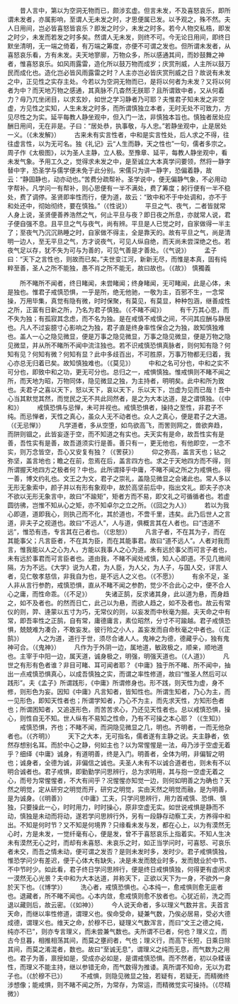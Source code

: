 <!-- { "loadSidebar": true } -->
　　昔人言中，第以为空洞无物而已，颇涉玄虚。但言未发，不及喜怒哀乐，即所谓未发者，亦属影响，至谓人无未发之时，才思便属已发。以予观之，殊不然。夫人日用间，岂必皆喜怒皆哀乐？即发之时少，未发之时多。若今人物交私梏，即发之时少，未发而若发之时多矣。然谓人无未发，则终不可。今无论日用间，即终日默坐清明，无一端之倚着，有万端之筹度，亦便不可谓之发也。但所谓未发者，从喜怒哀乐看，方有未发。夫天地寥廓，万物众多，所以感通其间，而妙鼓舞之神者，惟喜怒哀乐。如风雨露雷，造化所以鼓万物而成岁；庆赏刑威，人主所以鼓万民而成化也。造化岂必皆风雨露雷之时？人主亦岂必皆庆赏刑威之日？故说有未发之中，正见性之实存主处。今若以为空洞无物而已，是将以何者为未发？又将以何者为中？而天地万物之感通，其真脉不几杳然无朕耶？且所谓致中者，又从何着力？毋乃兀坐闭目，以求玄妙，如世之学习静者乃可耶？夫惟君子知未发之非空虚，方见性之实知，人生未发之时多，而所谓慎独立本者，无时无处不可致力，方见尽性之为实。延平每教人静坐观中，但入门一法，非慎独本旨也。慎独者居处应酬日用间，无在非是。子曰：“居处恭，执事敬，与人忠。”若静坐观中，止是居处一义。（《未发解》）
　　古来未有实言性者，中和是实言性处，后人求之不得，往往虚言性，以为无可名。独《礼记》云“人生而静，天之性也”一句，儒者多宗之。周子作《太极图》，以为圣人主静，立人极。至豫章、延平，每教人静坐观中，看未发气象。予用工久之，觉得求未发之中，是至诚立大本真学问要领，然将一静字替中字，恐圣学与儒学便未免于此分别。宋儒只为讲一静字，恐偏着静，故云：“静固静也，动亦动也。”苦费分疏帮补。圣学说中，便无偏静气象，不必用动字帮补。凡学问一有帮补，则心思便有一半不满处，费了筹度；躬行便有一半不稳处，费了调停。圣贤即率性而行，便为道，故云：“致中和不于中处调和，亦不于和处还中，彻始彻终，要在慎独。”（《性说》）
　　平旦之气、夜气，二者皆就常人身上说，圣贤便善养浩然之气，何止平旦与夜？即日夜之所息，亦就常人说，君子便自强不息。且平旦之气与夜气，尚有辨。平旦是人已觉之时，自家做得一半主了；至夜气乃沉沉熟睡之时，自家做不得主，全是靠天的。故有平旦之气，尚是清明一边人，至无平旦之气，方才说夜气，可见人纵自绝，而天尚未尝深绝之也。若夜气足以存，犹不失为可与为善的，可见气善是才善处。（《气说》）
　　孟子曰：“天下之言性也，则故而已矣。”夫世变江河，新新无尽，而惟是本真，固有纯粹至善，圣人之所不能独，愚不肖之所不能无，故曰故也。（《故》）
慎獨義

　　所不睹所不闻者，终日睹闻，未尝睹闻；终身睹闻，无可睹闻，此是心体，未是独也。惟君子戒慎恐惧，一乎是所，绝无他驰，一敬为主，百邪不生，一念常操，万用毕集，真觉有隐有微，时时保聚，有莫见，有莫显，种种包涵，继善成性之所，正富有日新之所，乃名为君子慎独。（《不睹不闻》）
　　有千万其心思，而不失为独；有孤寂其念虑，而不名为独。是在戒慎不戒慎之间，不问其应酬与静居也。凡人不过妄臆寸心影响之为独，君子直是终身率性保合之为独，故知慎独难也。盖人一心之隐见微显，便是万事之隐见微显，万事之隐见微显，便是万物之隐见微显，并从所不睹所不闻中流注独也。若不识戒慎恐惧真脉者，则何知有隐？何知有见？何知有微？何知有显？此中多歧百出，不可胜原，万事万物都无归着，我心亦总无归着已矣。故知慎独难也。（《莫见》）
　　中和之名可分也，中和之实不可分也，即致中和之功，更无可分也。总归之一，戒惧慎独。惟戒惧则不睹不闻之所，而天地为昭，万物同体，隐见微显之独，为主持者，明明矣。此中和所为致也。夫君子之喜以天下，怒以天下，哀以天下，乐以天下，岂虚为见而已哉！吾中心当其默觉其然，而觉民之无不共此同然者，是之为大本达道，是之谓慎独。（《中和》）
　　戒慎恐惧与忌惮，未可并视也。戒慎恐惧者，操持之至性，非君子不纯。而忌惮者，天性之真心，虽众人无不动者也。众人之真心，便是君子之大道。（《无忌惮》）
　　凡学道者，多从空堕，如鸟欲高飞，而罟则网之，兽欲奔趋，而阱则锢之，此皆妄逐于空，而不知道之有实也。夫天实有是命，故吾性实有是善，吾性实有是善，故吾道须实行是善。善只有一，更无他也，有他即空，一念不实，则万念皆空，吾心又安复有独？（《罟获》）
　　仰之弥高，盖言天也；钻之弥坚，盖言地也；瞻之在前，忽焉在后，盖言四方也。求之于天地四方而不得，则所谓握天地四方之极者何？中也。此所谓择乎中庸，不睹不闻之所之为戒惧也。得一善，博文约礼也。文王之为文，君子之崇礼，盖隐见微显之会诸此也。常人多以无形无象索中，颜子并以有形有象观中，故於高坚前后中，指出文礼。即夫子亦决不欲以无形无象言中，故曰“不踰矩”，矩者方而不易，即文礼之可循循者也。若虚圆彷彿，岂惟不知从心之矩，亦不知卓尔之立之所。（《回之为人》）
　　若以为我心即道，道即我心，则执己而不化，其於道也，不啻千里，违矣。此乃后世人之言道，非夫子之视道也。故曰“不远人”，人与道，俱概言其在人者也。曰“违道不远”，惟恐有违，专言其在己者也。（《忠恕》）
　　凡言子者，不在其为子，而在其能事父；凡言臣者，不在其为臣，而在其能事君。故曰“道不远人”。人者对我而言，惟我能以人之心为人，方能以我事人之心为道。未有远於事父而可言子者也，未有远於事君而可言臣者也。道由我，不睹不闻处戒慎，知人心即道。不见几微间隔，方为不远。《大学》说为人君，为人臣，为人父，为人子，与国人交，详言人者，见仁敬孝慈信，非我自为也，是不远人之义也。（《不愿》）
　　有余不足，圣人非从言行参酌，戒慎恐惧，直从不睹不闻之参酌，觉少不合此心之中，便不合人心之庸，而性命乖。（《不足》）
　　失诸正鹄，反求诸其身，此以道为悬，而身趋之，如不及者也。的然而日亡，此己以为悬，而欲人趋之，如不及者也。故云有常仪的则，羿、逄蒙以五寸为巧，无常仪的则，以妄发而中秋毫为掘。夫天命之中有常，即吾率性之正鹄，自有常，庸德庸言，素位昭然，分寸不可踰越。君子戒慎恐惧，兢兢难为凑合，不敢妄发。彼行险之小人，盖妄发而自命秋毫之中者也。（《正鹄》）
　　人之为道，道行于世，须尽合诸人人。鬼神之为德，德藏乎心，独有鬼神可合。（《鬼神》）
　　凡作为于外阴一边，属地道，敏政极之，顺亲，顺地道也。主宰于中阳一边，属天道，诚身极之，明强，明强天道也。（《人道》）
　　凡世之有形有色者谁？非目可睹、耳可闻者耶？《中庸》独于所不睹、所不闻中，抽出一点戒慎恐惧真心，以成吾慎独之实，而谓之率性修道，故曰“惟圣人然后可以践形”。夫《孟子》所谓践形，《中庸》所谓修身也。形不践，则天性为虚，身不修，则形色为妄。因知《中庸》凡言知者，皆知性也。所谓生知者，乃心为主，而一见形色，即知天性者也；所谓学知者，乃心不为主，而先求天性，方知形色者也；所谓困知者，又追逐形色，而苦苦求心，乃还见天性者也。总以戒慎恐惧，操心，则性自无不知。世人纵有不易知之性命，乃有不可操之本心耶？（《生知》）
　　戒慎恐惧，齐也；不睹不闻，而洞隐见微显之几，明也。齐明者，一而无他杂者也。（《齐明》）
　　天下之大本，无可指名，儒者遂有主静之说。夫主静者，依然存想别名耳。而於中心之静，何如主也？以为常惺惺是一法，毋乃涉于空虚无着乎？细绎《中庸》诚身，有道明善，终是入门。明善者，全体为明，非偏智之明也；诚身者，全德为诚，非偏信之诚也。夫圣人未有不以诚合道者也，则未有不以明合诚者也。君子戒惧，即勤勤学问思辨行，总为求明用，其与抱一空虚无着之心，而号为常惺惺者，不大有间乎？况惺惺亦知觉一边，则何如明善之为确也？天然之明觉，定从研穷之明觉而开，研穷之明觉，实由天然之明觉而融，是为明善，是为诚身。（《明善》）
　　《中庸》工夫，只学问思辨行，用力首戒慎、恐惧、慎独，只要操此一心，时时用力，时时操心，原非空虚无实。如世说戒惧是静而不动，慎独是未动而将动，遂若学问思辨行外，另有一段静存动察工夫，方养得中和出。不知是何时节？又不知是何境界？只缘看未发与发，都在心上，以为有漠然无心时，方是未发，一觉纤毫有心，便是发，曾不于喜怒哀乐上指着实。不知人生决未有漠然无心之时，而却有未喜怒、未哀乐之时，如正当学问时，可喜怒、可哀乐者未交，而吾之情未动，便可谓之发否？是则未发时多，发时少。君子戒惧慎独，惟恐学问少有差迟，便于心体大有缺失，决是未发而兢业时多，发而兢业於中节、不中节时少。如此看，君子终日学问思辨行，便是终日戒惧慎独，何得更有虚闲求一漠然无心光景？夫中和为大本达道，并称天下，正欲以天下为一身，不欲外一身於天下也。（《博学》）
　　洗心者，戒慎恐惧也。心本纯一，愈戒惧则愈无庛者也。退藏者，所不睹不闻也。心本内敛，愈戒慎则愈不放者也。心犹近前，洗之而退以藏则后，故云密。（《如神》）
　　今人说天命者，多以理义气数并言。夫首言天命，而继以率性修道，谓理义也。俟命受命，疑兼气数，乃俟必居易，受必大德成德，谓理义也。维天之命，於穆不已，疑理义气数浑言，而曰“文王之德之纯，纯亦不已”，则亦专言理义，而未尝兼气数也。夫所谓不已者，何也？理义立，而古今旦暮，相推相荡其间，而莫之壅阏者，气也；理义行，而高下长短，日乘日除其间，而莫之淆混者，数也。故曰“至诚无息”，谓理义之纯而无息，而气数为之用也。君子为善，禀授如是，受成亦必如是，是谓戒慎恐惧。而不然者，初以杂糅诬性，而理义不能主持，继以参错无命，而气数得为推诿。真所谓不知命，无以为君子也。（《於穆不已》）
　　不戒惧，则隐见微显之独，若疑有，若疑无，而精微终涉想像；能戒惧，则不睹不闻之所，为常存，为常运，而精微觉实可操持。（《尽精微》）

